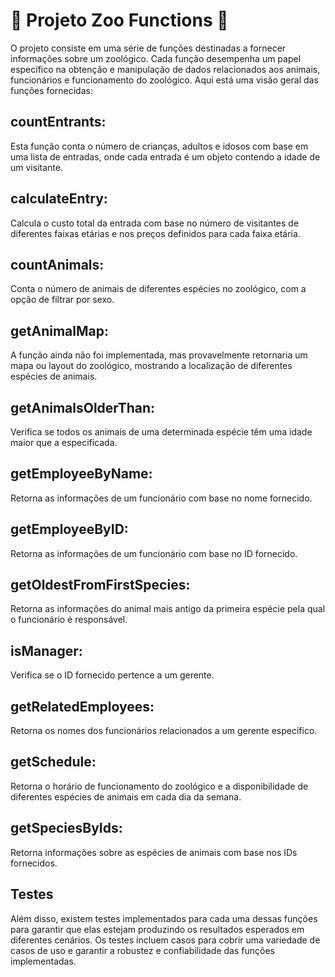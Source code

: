# :construction: Projeto Zoo Functions :construction:
O projeto consiste em uma série de funções destinadas a fornecer informações sobre um zoológico. Cada função desempenha um papel específico na obtenção e manipulação de dados relacionados aos animais, funcionários e funcionamento do zoológico. Aqui está uma visão geral das funções fornecidas:

## countEntrants: 
Esta função conta o número de crianças, adultos e idosos com base em uma lista de entradas, onde cada entrada é um objeto contendo a idade de um visitante.

## calculateEntry: 
Calcula o custo total da entrada com base no número de visitantes de diferentes faixas etárias e nos preços definidos para cada faixa etária.

## countAnimals: 
Conta o número de animais de diferentes espécies no zoológico, com a opção de filtrar por sexo.

## getAnimalMap:
A função ainda não foi implementada, mas provavelmente retornaria um mapa ou layout do zoológico, mostrando a localização de diferentes espécies de animais.

## getAnimalsOlderThan: 
Verifica se todos os animais de uma determinada espécie têm uma idade maior que a especificada.

## getEmployeeByName: 
Retorna as informações de um funcionário com base no nome fornecido.

## getEmployeeByID: 
Retorna as informações de um funcionário com base no ID fornecido.

## getOldestFromFirstSpecies: 
Retorna as informações do animal mais antigo da primeira espécie pela qual o funcionário é responsável.

## isManager: 
Verifica se o ID fornecido pertence a um gerente.

## getRelatedEmployees: 
Retorna os nomes dos funcionários relacionados a um gerente específico.

## getSchedule: 
Retorna o horário de funcionamento do zoológico e a disponibilidade de diferentes espécies de animais em cada dia da semana.

## getSpeciesByIds: 
Retorna informações sobre as espécies de animais com base nos IDs fornecidos.

## Testes
Além disso, existem testes implementados para cada uma dessas funções para garantir que elas estejam produzindo os resultados esperados em diferentes cenários. Os testes incluem casos para cobrir uma variedade de casos de uso e garantir a robustez e confiabilidade das funções implementadas.